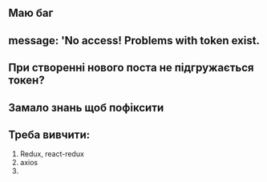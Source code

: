 ## 
## Маю баг 
## message: 'No access! Problems with token exist.
## При створенні нового поста не підгружається токен?
## Замало знань щоб пофіксити
## Треба вивчити:
1. Redux, react-redux
2. axios
3. 